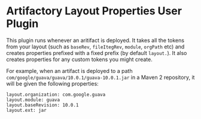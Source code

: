 Artifactory Layout Properties User Plugin
=========================================

This plugin runs whenever an aritifact is deployed. It takes all the tokens from
your layout (such as `baseRev`, `fileItegRev`, `module`, `orgPath` etc) and
creates properties prefixed with a fixed prefix (by default `layout.`). It also
creates properties for any custom tokens you might create.

For example, when an artifact is deployed to a path
`com/google/guava/guava/10.0.1/guava-10.0.1.jar` in a Maven 2 repository, it
will be given the following properties:

```
layout.organization: com.google.guava
layout.module: guava
layout.baseRevision: 10.0.1
layout.ext: jar
```
